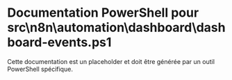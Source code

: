 # Documentation PowerShell pour src\n8n\automation\dashboard\dashboard-events.ps1

Cette documentation est un placeholder et doit être générée par un outil PowerShell spécifique.
